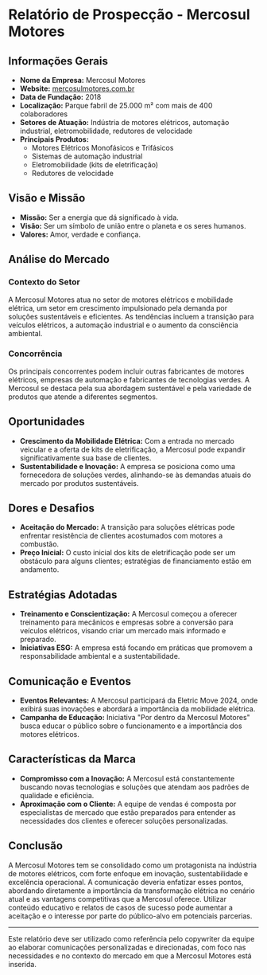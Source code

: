 # Relatório de Prospecção - Mercosul Motores

## Informações Gerais

- **Nome da Empresa:** Mercosul Motores
- **Website:** [mercosulmotores.com.br](http://www.mercosulmotores.com.br)
- **Data de Fundação:** 2018
- **Localização:** Parque fabril de 25.000 m² com mais de 400 colaboradores
- **Setores de Atuação:** Indústria de motores elétricos, automação industrial, eletromobilidade, redutores de velocidade
- **Principais Produtos:**
  - Motores Elétricos Monofásicos e Trifásicos
  - Sistemas de automação industrial
  - Eletromobilidade (kits de eletrificação)
  - Redutores de velocidade

## Visão e Missão

- **Missão:** Ser a energia que dá significado à vida.
- **Visão:** Ser um símbolo de união entre o planeta e os seres humanos.
- **Valores:** Amor, verdade e confiança.

## Análise do Mercado

### Contexto do Setor

A Mercosul Motores atua no setor de motores elétricos e mobilidade elétrica, um setor em crescimento impulsionado pela demanda por soluções sustentáveis e eficientes. As tendências incluem a transição para veículos elétricos, a automação industrial e o aumento da consciência ambiental.

### Concorrência

Os principais concorrentes podem incluir outras fabricantes de motores elétricos, empresas de automação e fabricantes de tecnologias verdes. A Mercosul se destaca pela sua abordagem sustentável e pela variedade de produtos que atende a diferentes segmentos.

## Oportunidades

- **Crescimento da Mobilidade Elétrica:** Com a entrada no mercado veicular e a oferta de kits de eletrificação, a Mercosul pode expandir significativamente sua base de clientes.
- **Sustentabilidade e Inovação:** A empresa se posiciona como uma fornecedora de soluções verdes, alinhando-se às demandas atuais do mercado por produtos sustentáveis.

## Dores e Desafios

- **Aceitação do Mercado:** A transição para soluções elétricas pode enfrentar resistência de clientes acostumados com motores a combustão.
- **Preço Inicial:** O custo inicial dos kits de eletrificação pode ser um obstáculo para alguns clientes; estratégias de financiamento estão em andamento.

## Estratégias Adotadas

- **Treinamento e Conscientização:** A Mercosul começou a oferecer treinamento para mecânicos e empresas sobre a conversão para veículos elétricos, visando criar um mercado mais informado e preparado.
- **Iniciativas ESG:** A empresa está focando em práticas que promovem a responsabilidade ambiental e a sustentabilidade.

## Comunicação e Eventos

- **Eventos Relevantes:** A Mercosul participará da Eletric Move 2024, onde exibirá suas inovações e abordará a importância da mobilidade elétrica.
- **Campanha de Educação:** Iniciativa "Por dentro da Mercosul Motores" busca educar o público sobre o funcionamento e a importância dos motores elétricos.

## Características da Marca

- **Compromisso com a Inovação:** A Mercosul está constantemente buscando novas tecnologias e soluções que atendam aos padrões de qualidade e eficiência.
- **Aproximação com o Cliente:** A equipe de vendas é composta por especialistas de mercado que estão preparados para entender as necessidades dos clientes e oferecer soluções personalizadas.

## Conclusão

A Mercosul Motores tem se consolidado como um protagonista na indústria de motores elétricos, com forte enfoque em inovação, sustentabilidade e excelência operacional. A comunicação deveria enfatizar esses pontos, abordando diretamente a importância da transformação elétrica no cenário atual e as vantagens competitivas que a Mercosul oferece. Utilizar conteúdo educativo e relatos de casos de sucesso pode aumentar a aceitação e o interesse por parte do público-alvo em potenciais parcerias.

--- 

Este relatório deve ser utilizado como referência pelo copywriter da equipe ao elaborar comunicações personalizadas e direcionadas, com foco nas necessidades e no contexto do mercado em que a Mercosul Motores está inserida.